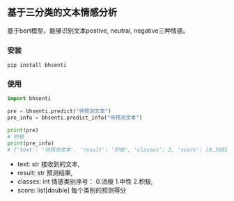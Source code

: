 ## 基于三分类的文本情感分析

基于bert模型，能够识别文本postive, neutral, negative三种情感。

### 安装
`pip install bhsenti`

### 使用

```python 
import bhsenti

pre = bhsenti.predict("待预测文本")
pre_info = bhsenti.predict_info("待预测文本")

print(pre)
# 积极
print(pre_info)
# {'text': '待预测文本', 'result': '积极', 'classes': 2, 'score': [0.3605044484138489, 0.009216712787747383, 0.6302788257598877]}
```
- text: str 接收到的文本,
- result: str 预测结果,
- classes: int 情感类别序号： 0.消极 1.中性 2.积极,
- score: list[double] 每个类别的预测得分